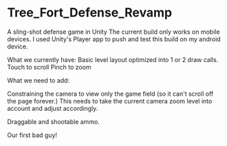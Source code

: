 Tree_Fort_Defense_Revamp
========================

A sling-shot defense game in Unity
The current build only works on mobile devices. I used Unity's Player app
to push and test this build on my android device.

What we currently have:
Basic level layout optimized into 1 or 2 draw calls.
Touch to scroll
Pinch to zoom


What we need to add:

Constraining the camera to view only the game field (so it can't scroll off the page forever.)
This needs to take the current camera zoom level into account and adjust accordingly.

Draggable and shootable ammo.

Our first bad guy!
